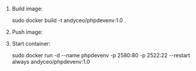 1. Build image:

    sudo docker build -t andyceo/phpdevenv:1.0 .

2. Push image:



3. Start container:

    sudo docker run -d --name phpdevenv -p 2580:80 -p 2522:22 --restart always andyceo/phpdevenv:1.0

